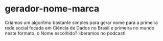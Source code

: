 # gerador-nome-marca
Criamos um algoritmo bastante simples para gerar nome para a primeira rede social focada em Ciência de Dados no Brasil e primeira no mundo neste formato. o Nome escolhido? liberamos no podcast!
